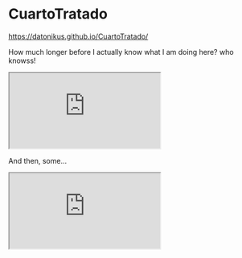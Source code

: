 # CuartoTratado

https://datonikus.github.io/CuartoTratado/

How much longer before I actually know
what I am doing here? who knowss!

<iframe src="https://docs.google.com/spreadsheets/d/e/2PACX-1vSfoCFyUbF9gLyDd3nSB4hWR3Xo_YbwdXUa4t_MU9ShwVisDeENl58Xo--L7TodhY9HG4R4EynG6b34/pubhtml?widget=true&amp;headers=false"></iframe>


And then, some...   


<iframe src="https://docs.google.com/spreadsheets/d/e/2PACX-1vT-fKiGCq7In13bCX9eEpOwO8Dyvf9obxZD2BgyMcb84n0nUzEzr7tVISrvfjEdXT4kYBVRwkg-aocQ/pubhtml?gid=946330930&amp;single=true&amp;widget=true&amp;headers=false"></iframe>



